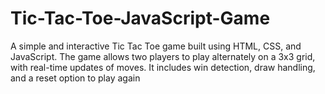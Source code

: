 # Tic-Tac-Toe-JavaScript-Game
A simple and interactive Tic Tac Toe game built using HTML, CSS, and JavaScript. The game allows two players to play alternately on a 3x3 grid, with real-time updates of moves. It includes win detection, draw handling, and a reset option to play again
